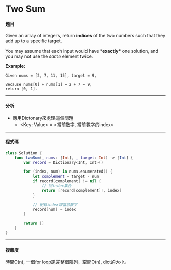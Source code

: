 # Two Sum

#### 題目

Given an array of integers, return **indices** of the two numbers such that they add up to a specific target.

You may assume that each input would have ***exactly\*** one solution, and you may not use the *same* element twice.

**Example:**

```
Given nums = [2, 7, 11, 15], target = 9,

Because nums[0] + nums[1] = 2 + 7 = 9,
return [0, 1].
```

------

#### 分析

- 應用Dictonary來處理這個問題
  - <Key: Value> = <當前數字, 當前數字的index>

------

#### 程式碼

```swift
class Solution {
    func twoSum(_ nums: [Int], _ target: Int) -> [Int] {
        var record = Dictionary<Int, Int>()

        for (index, num) in nums.enumerated() {
            let complement = target - num
            if record[complement] != nil {
                // 回index集合
                return [record[complement]!, index]
            }

            // 紀錄index跟當前數字
            record[num] = index
        }

        return []
    }
}
```

------

#### 複雜度

時間O(n), 一個for loop跑完整個陣列，空間O(n), dict的大小。